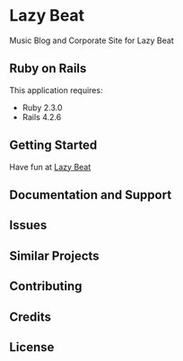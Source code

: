 Lazy Beat
================

Music Blog and Corporate Site for Lazy Beat

Ruby on Rails
-------------

This application requires:

- Ruby 2.3.0
- Rails 4.2.6

Getting Started
---------------
Have fun at [Lazy Beat](http://lazybeat.ru)

Documentation and Support
-------------------------

Issues
-------------

Similar Projects
----------------

Contributing
------------

Credits
-------

License
-------
